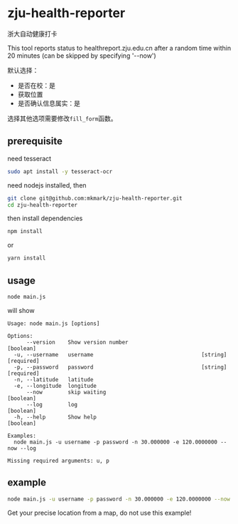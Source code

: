 # zju-health-reporter

浙大自动健康打卡

This tool reports status to healthreport.zju.edu.cn after a random time within 20 minutes (can be skipped by specifying '--now')

默认选择：

- 是否在校：是
- 获取位置
- 是否确认信息属实：是

选择其他选项需要修改`fill_form`函数。

## prerequisite

need tesseract

```sh
sudo apt install -y tesseract-ocr
```

need nodejs installed, then

```sh
git clone git@github.com:mkmark/zju-health-reporter.git
cd zju-health-reporter
```

then install dependencies

```sh
npm install
```

or

```sh
yarn install
```

## usage

```sh
node main.js
```

will show

```plain
Usage: node main.js [options]

Options:
      --version    Show version number                                 [boolean]
  -u, --username   username                                  [string] [required]
  -p, --password   password                                  [string] [required]
  -n, --latitude   latitude
  -e, --longitude  longitude
      --now        skip waiting                                        [boolean]
      --log        log                                                 [boolean]
  -h, --help       Show help                                           [boolean]

Examples:
  node main.js -u username -p password -n 30.000000 -e 120.0000000 --now --log

Missing required arguments: u, p
```

## example

```sh
node main.js -u username -p password -n 30.000000 -e 120.0000000 --now
```

Get your precise location from a map, do not use this example!
